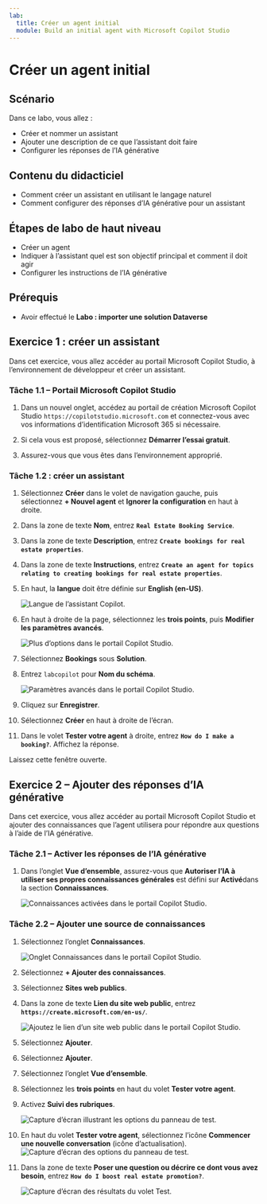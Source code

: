 ```yaml
---
lab:
  title: Créer un agent initial
  module: Build an initial agent with Microsoft Copilot Studio
---
```


# Créer un agent initial

## Scénario

Dans ce labo, vous allez :

- Créer et nommer un assistant
- Ajouter une description de ce que l’assistant doit faire
- Configurer les réponses de l’IA générative

## Contenu du didacticiel

- Comment créer un assistant en utilisant le langage naturel
- Comment configurer des réponses d’IA générative pour un assistant

## Étapes de labo de haut niveau

- Créer un agent
- Indiquer à l’assistant quel est son objectif principal et comment il doit agir
- Configurer les instructions de l’IA générative
  
## Prérequis

- Avoir effectué le **Labo : importer une solution Dataverse**

## Exercice 1 : créer un assistant

Dans cet exercice, vous allez accéder au portail Microsoft Copilot Studio, à l’environnement de développeur et créer un assistant.

### Tâche 1.1 – Portail Microsoft Copilot Studio

1. Dans un nouvel onglet, accédez au portail de création Microsoft Copilot Studio `https://copilotstudio.microsoft.com` et connectez-vous avec vos informations d’identification Microsoft 365 si nécessaire.

1. Si cela vous est proposé, sélectionnez **Démarrer l’essai gratuit**.

1. Assurez-vous que vous êtes dans l’environnement approprié.

### Tâche 1.2 : créer un assistant

1. Sélectionnez **Créer** dans le volet de navigation gauche, puis sélectionnez **+ Nouvel agent** et **Ignorer la configuration** en haut à droite.

1. Dans la zone de texte **Nom**, entrez **`Real Estate Booking Service`**.

1. Dans la zone de texte **Description**, entrez **`Create bookings for real estate properties`**.

1. Dans la zone de texte **Instructions**, entrez **`Create an agent for topics relating to creating bookings for real estate properties`**.

1. En haut, la **langue** doit être définie sur **English (en-US)**.

    ![Langue de l’assistant Copilot.](../media/copilot-agent-language.png)

1. En haut à droite de la page, sélectionnez les **trois points**, puis **Modifier les paramètres avancés**.

    ![Plus d’options dans le portail Copilot Studio.](../media/copilot-studio-more-options-2.png)

1. Sélectionnez **Bookings** sous **Solution**.

1. Entrez `labcopilot` pour **Nom du schéma**.

    ![Paramètres avancés dans le portail Copilot Studio.](../media/copilot-studio-advanced-settings.png)

1. Cliquez sur **Enregistrer**.

1. Sélectionnez **Créer** en haut à droite de l’écran.

1. Dans le volet **Tester votre agent** à droite, entrez **`How do I make a booking?`**. Affichez la réponse.

Laissez cette fenêtre ouverte.

## Exercice 2 – Ajouter des réponses d’IA générative

Dans cet exercice, vous allez accéder au portail Microsoft Copilot Studio et ajouter des connaissances que l’agent utilisera pour répondre aux questions à l’aide de l’IA générative.

### Tâche 2.1 – Activer les réponses de l’IA générative

1. Dans l’onglet **Vue d’ensemble**, assurez-vous que **Autoriser l’IA à utiliser ses propres connaissances générales** est défini sur **Activé**dans la section **Connaissances**.

    ![Connaissances activées dans le portail Copilot Studio.](../media/knowledge-enabled.png)

### Tâche 2.2 – Ajouter une source de connaissances

1. Sélectionnez l’onglet **Connaissances**.

    ![Onglet Connaissances dans le portail Copilot Studio.](../media/knowledge-tab.png)

1. Sélectionnez **+ Ajouter des connaissances**.

1. Sélectionnez **Sites web publics**.

1. Dans la zone de texte **Lien du site web public**, entrez **`https://create.microsoft.com/en-us/`**.

    ![Ajoutez le lien d’un site web public dans le portail Copilot Studio.](../media/add-website-knowledge-source.png)

1. Sélectionnez **Ajouter**.

1. Sélectionnez **Ajouter**.

1. Sélectionnez l’onglet **Vue d’ensemble**.
    
1. Sélectionnez les **trois points** en haut du volet **Tester votre agent**.

1. Activez **Suivi des rubriques**.

    ![Capture d’écran illustrant les options du panneau de test.](../media/test-pane-options.png)

1. En haut du volet **Tester votre agent**, sélectionnez l’icône **Commencer une nouvelle conversation** (icône d’actualisation).
    ![Capture d’écran des options du panneau de test.](../media/copilot-test-pane-start-new-conversation.png)

1. Dans la zone de texte **Poser une question ou décrire ce dont vous avez besoin**, entrez **`How do I boost real estate promotion?`**.

    ![Capture d’écran des résultats du volet Test.](../media/test-pane-results.png)
